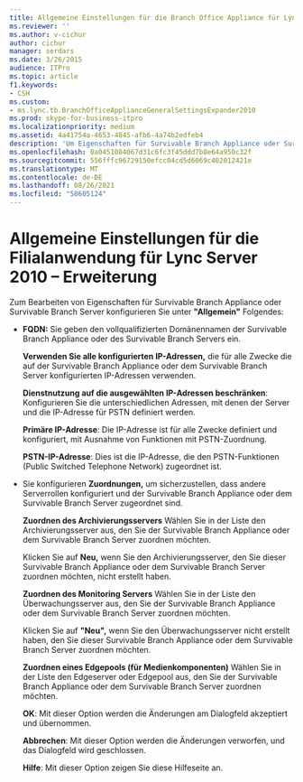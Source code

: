 ```yaml
---
title: Allgemeine Einstellungen für die Branch Office Appliance für Lync Server 2010 – Erweiterung
ms.reviewer: ''
ms.author: v-cichur
author: cichur
manager: serdars
ms.date: 3/26/2015
audience: ITPro
ms.topic: article
f1.keywords:
- CSH
ms.custom:
- ms.lync.tb.BranchOfficeApplianceGeneralSettingsExpander2010
ms.prod: skype-for-business-itpro
ms.localizationpriority: medium
ms.assetid: 4a41754a-4653-4845-afb6-4a74b2edfeb4
description: 'Um Eigenschaften für Survivable Branch Appliance oder Survivable Branch Server zu bearbeiten, konfigurieren Sie unter "Allgemein" Folgendes:'
ms.openlocfilehash: 0a0451084067d31c6fc3f45ddd7b8e64a950c32f
ms.sourcegitcommit: 556fffc96729150efcc04cd5d6069c402012421e
ms.translationtype: MT
ms.contentlocale: de-DE
ms.lasthandoff: 08/26/2021
ms.locfileid: "58605124"
---
```

# <a name="branch-office-appliance-general-settings-expander-for-lync-server-2010"></a>Allgemeine Einstellungen für die Filialanwendung für Lync Server 2010 – Erweiterung
 
Zum Bearbeiten von Eigenschaften für Survivable Branch Appliance oder Survivable Branch Server konfigurieren Sie unter **"Allgemein"** Folgendes:
  
- **FQDN:** Sie geben den vollqualifizierten Domänennamen der Survivable Branch Appliance oder des Survivable Branch Servers ein.
    
    **Verwenden Sie alle konfigurierten IP-Adressen,** die für alle Zwecke die auf der Survivable Branch Appliance oder dem Survivable Branch Server konfigurierten IP-Adressen verwenden.
    
    **Dienstnutzung auf die ausgewählten IP-Adressen beschränken**: Konfigurieren Sie die unterschiedlichen Adressen, mit denen der Server und die IP-Adresse für PSTN definiert werden.
    
    **Primäre IP-Adresse**: Die IP-Adresse ist für alle Zwecke definiert und konfiguriert, mit Ausnahme von Funktionen mit PSTN-Zuordnung.
    
    **PSTN-IP-Adresse**: Dies ist die IP-Adresse, die den PSTN-Funktionen (Public Switched Telephone Network) zugeordnet ist.
    
- Sie konfigurieren **Zuordnungen,** um sicherzustellen, dass andere Serverrollen konfiguriert und der Survivable Branch Appliance oder dem Survivable Branch Server zugeordnet sind.
    
    **Zuordnen des Archivierungsservers** Wählen Sie in der Liste den Archivierungsserver aus, den Sie der Survivable Branch Appliance oder dem Survivable Branch Server zuordnen möchten.
    
    Klicken Sie auf **Neu,** wenn Sie den Archivierungsserver, den Sie dieser Survivable Branch Appliance oder dem Survivable Branch Server zuordnen möchten, nicht erstellt haben.
    
    **Zuordnen des Monitoring Servers** Wählen Sie in der Liste den Überwachungsserver aus, den Sie der Survivable Branch Appliance oder dem Survivable Branch Server zuordnen möchten.
    
    Klicken Sie auf **"Neu",** wenn Sie den Überwachungsserver nicht erstellt haben, den Sie dieser Survivable Branch Appliance oder dem Survivable Branch Server zuordnen möchten.
    
    **Zuordnen eines Edgepools (für Medienkomponenten)** Wählen Sie in der Liste den Edgeserver oder Edgepool aus, den Sie der Survivable Branch Appliance oder dem Survivable Branch Server zuordnen möchten.
    
  **OK**: Mit dieser Option werden die Änderungen am Dialogfeld akzeptiert und übernommen.
  
  **Abbrechen**: Mit dieser Option werden die Änderungen verworfen, und das Dialogfeld wird geschlossen.
  
  **Hilfe**: Mit dieser Option zeigen Sie diese Hilfeseite an.
  

